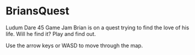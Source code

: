 # BriansQuest
Ludum Dare 45 Game Jam
Brian is on a quest trying to find the love of his life.
Will he find it?
Play and find out.

Use the arrow keys or WASD to move through the map.
